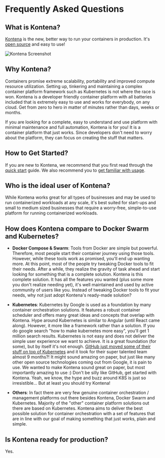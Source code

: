 # Frequently Asked Questions

## What is Kontena?

[Kontena](http://www.kontena.io) is the new, better way to run your containers in production. It's [open source](https://www.github.com/kontena/kontena) and easy to use!

<img src="_images/kontena-cloud-screenshot.png" alt="Kontena Screenshot" />

## Why Kontena?

Containers promise extreme scalability, portability and improved compute resource utilization. Setting up, tinkering and maintaining a complex container platform framework such as Kubernetes is not where the race is won. Kontena is a developer friendly container platform with all batteries included that is extremely easy to use and works for everybody, on any cloud. Get from zero to hero in matter of minutes rather than days, weeks or months.

If you are looking for a complete, easy to understand and use platform with minimal maintenance and full automation, Kontena is for you! It is a container platform that just works. Since developers don't need to worry about the platform, they can focus on creating the stuff that matters.

## How to Get Started?

If you are new to Kontena, we recommend that you first read through the [quick start](./quick-start.md) guide. We also recommend you to [get familiar with usage](using-kontena/README.md).

## Who is the ideal user of Kontena?

While Kontena works great for all types of businesses and may be used to run containerized workloads at any scale, it's best suited for start-ups and small to medium sized businesses that require a worry-free, simple-to-use platform for running containerized workloads.

## How does Kontena compare to Docker Swarm and Kubernetes?

* **Docker Compose & Swarm**: Tools from Docker are simple but powerful. Therefore, most people start their container journey using those tools. However, while these tools work as promised, you'll end up wanting more. At this point, most of the people try tweaking Docker tools to fit their needs. After a while, they realize the gravity of task ahead and start looking for something that is a complete solution. Kontena is this complete solution. It has all the features you wanted (plus some more you don't realize needing yet), it's well maintained and used by active community of users like you. Instead of tweaking Docker tools to fit your needs, why not just adopt Kontena's ready-made solution?

* **Kubernetes**: Kubernetes by Google is used as a foundation by many container orchestration solutions. It features a robust container scheduler and offers many great ideas and concepts that overlap with Kontena. Hype around Kubernetes is similar to Angular (until React came along). However, it more like a framework rather than a solution. If you do google search "how to make kubernetes more easy", you'll get 1 million search results. Kubernetes is not easy and does not deliver the simple user experience we want to achieve. It is a great foundation (for some), but by itself it's not enough. [GitHub just moved some of their stuff on top of Kubernetes](https://githubengineering.com/kubernetes-at-github/) and it took for their super talented team almost 9 months?! It might sound amazing on paper, but just like many other open source technologies coming out from Google, it is pain to use. We wanted to make Kontena sound great on paper, but most importantly amazing to use :) Don't be silly like GitHub, get started with Kontena. Yeah, we know, the hype and buzz around K8S is just so irresistible... But at least you should try Kontena!

* **Others**: In fact there are very few genuine container orchestration / management platforms out there besides Kontena, Docker Swarm and Kubernetes. Majority of the "other" container platform solutions out there are based on Kubernetes. Kontena aims to deliver the best possible solution for container orchestration with a set of features that are in line with our goal of making something that just works, plain and simple.

## Is Kontena ready for production?

Yes.
